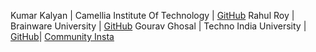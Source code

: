 Kumar Kalyan | Camellia Institute Of Technology | [GitHub](https://github.com/kum9748ar)
Rahul Roy | Brainware University | [GitHub](https://github.com/Rahul6918)
Gourav Ghosal | Techno India University | [GitHub](https://github.com/gourav221b)| [Community Insta](https://www.instagram.com/gdsc_tiu/)
